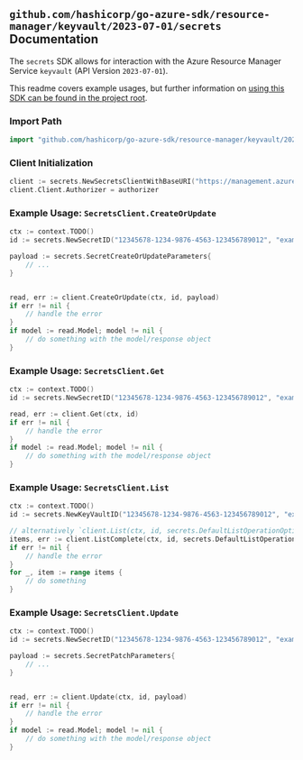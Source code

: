 
## `github.com/hashicorp/go-azure-sdk/resource-manager/keyvault/2023-07-01/secrets` Documentation

The `secrets` SDK allows for interaction with the Azure Resource Manager Service `keyvault` (API Version `2023-07-01`).

This readme covers example usages, but further information on [using this SDK can be found in the project root](https://github.com/hashicorp/go-azure-sdk/tree/main/docs).

### Import Path

```go
import "github.com/hashicorp/go-azure-sdk/resource-manager/keyvault/2023-07-01/secrets"
```


### Client Initialization

```go
client := secrets.NewSecretsClientWithBaseURI("https://management.azure.com")
client.Client.Authorizer = authorizer
```


### Example Usage: `SecretsClient.CreateOrUpdate`

```go
ctx := context.TODO()
id := secrets.NewSecretID("12345678-1234-9876-4563-123456789012", "example-resource-group", "vaultValue", "secretValue")

payload := secrets.SecretCreateOrUpdateParameters{
	// ...
}


read, err := client.CreateOrUpdate(ctx, id, payload)
if err != nil {
	// handle the error
}
if model := read.Model; model != nil {
	// do something with the model/response object
}
```


### Example Usage: `SecretsClient.Get`

```go
ctx := context.TODO()
id := secrets.NewSecretID("12345678-1234-9876-4563-123456789012", "example-resource-group", "vaultValue", "secretValue")

read, err := client.Get(ctx, id)
if err != nil {
	// handle the error
}
if model := read.Model; model != nil {
	// do something with the model/response object
}
```


### Example Usage: `SecretsClient.List`

```go
ctx := context.TODO()
id := secrets.NewKeyVaultID("12345678-1234-9876-4563-123456789012", "example-resource-group", "vaultValue")

// alternatively `client.List(ctx, id, secrets.DefaultListOperationOptions())` can be used to do batched pagination
items, err := client.ListComplete(ctx, id, secrets.DefaultListOperationOptions())
if err != nil {
	// handle the error
}
for _, item := range items {
	// do something
}
```


### Example Usage: `SecretsClient.Update`

```go
ctx := context.TODO()
id := secrets.NewSecretID("12345678-1234-9876-4563-123456789012", "example-resource-group", "vaultValue", "secretValue")

payload := secrets.SecretPatchParameters{
	// ...
}


read, err := client.Update(ctx, id, payload)
if err != nil {
	// handle the error
}
if model := read.Model; model != nil {
	// do something with the model/response object
}
```
